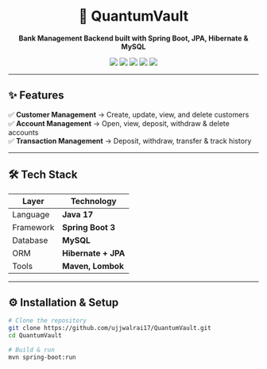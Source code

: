 <h1 align="center">🔐 QuantumVault</h1>
<p align="center">
  <b>Bank Management Backend built with Spring Boot, JPA, Hibernate & MySQL</b>  
</p>

<p align="center">
  <img src="https://img.shields.io/badge/Java-17-blue" />
  <img src="https://img.shields.io/badge/Spring%20Boot-3-brightgreen" />
  <img src="https://img.shields.io/badge/MySQL-Database-orange" />
  <img src="https://img.shields.io/badge/License-MIT-red" />
  <img src="https://img.shields.io/github/stars/ujjwalrai17/QuantumVault?style=social" />
</p>

---

## ✨ Features
✅ **Customer Management** → Create, update, view, and delete customers  
✅ **Account Management** → Open, view, deposit, withdraw & delete accounts  
✅ **Transaction Management** → Deposit, withdraw, transfer & track history  

---

## 🛠️ Tech Stack
| Layer | Technology |
|-------|-------------|
| Language | **Java 17** |
| Framework | **Spring Boot 3** |
| Database | **MySQL** |
| ORM | **Hibernate + JPA** |
| Tools | **Maven, Lombok** |

---

## ⚙️ Installation & Setup
```bash
# Clone the repository
git clone https://github.com/ujjwalrai17/QuantumVault.git
cd QuantumVault

# Build & run
mvn spring-boot:run
